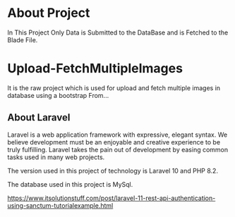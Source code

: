 # About Project
In This Project Only Data is Submitted to the DataBase and is Fetched to the Blade File.
# Upload-FetchMultipleImages
It is the raw project which is used for upload and fetch multiple images in database using a bootstrap From...


## About Laravel

Laravel is a web application framework with expressive, elegant syntax. We believe development must be an enjoyable and creative experience to be truly fulfilling. Laravel takes the pain out of development by easing common tasks used in many web projects.

The version used in this project of technology is Laravel 10 and PHP 8.2.

The database used in this project is MySql.

https://www.itsolutionstuff.com/post/laravel-11-rest-api-authentication-using-sanctum-tutorialexample.html
